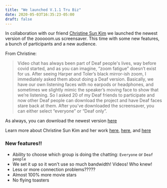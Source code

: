 ```yaml
---
title: "We launched V.1.1 Tru Biz"
date: 2020-05-03T16:35:23-05:00
draft: false
---
```


In collaboration with our friend [Christine Sun Kim](http://christine.lol) we launched the newest version of the zooooom.us screensaver. This time with some new features, a bunch of participants and a new audience. 

From Christine: 

> Video chat has always been part of Deaf people's lives, way before covid started, and as you can imagine, “zoom fatigue” doesn’t exist for us. After seeing Harper and Toler’s black mirror-ish zoom, I immediately asked them about doing a Deaf version. Basically, we have our own listening faces with no earpods or headphones, and sometimes we slightly mimic the speaker’s moving face to show that we’re listening. So I asked 20 of my Deaf friends to participate and now other Deaf people can download the project and have Deaf faces stare back at them. After you’ve downloaded the screensaver, you can either select “everyone” or “Deaf only”.

As always, you can download the newest version [here](/download)

Learn more about Christine Sun Kim and her work [here](https://en.wikipedia.org/wiki/Christine_Sun_Kim), [here](https://www.artforum.com/print/202002/project-christine-sun-kim-81914), and [here](https://www.nytimes.com/2019/05/21/t-magazine/christine-sun-kim-artist.html)



### New features!!

* Ability to choose which group is doing the chatting: `Everyone` or `Deaf people`
* We set it up so it won't use so much bandwidth! Videos! Who knew! 
* Less or more connection problems?????
* Almost 100% more movie stars
* No flying toasters

